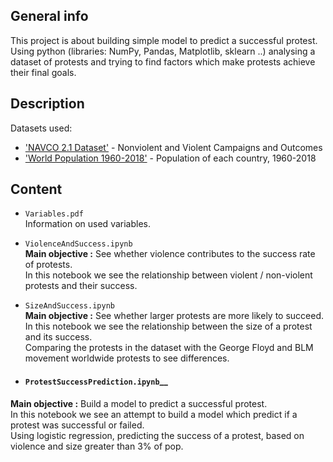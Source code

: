 ## General info
This project is about building simple model to predict a successful protest. <br />
Using python (libraries: NumPy, Pandas, Matplotlib, sklearn ..) analysing a dataset of protests and trying to find factors which make protests achieve their final goals.

## Description
Datasets used:
  - ['NAVCO 2.1 Dataset'](https://dataverse.harvard.edu/dataset.xhtml?persistentId=doi:10.7910/DVN/MHOXDV) - Nonviolent and Violent Campaigns and Outcomes
  - ['World Population 1960-2018'](https://www.kaggle.com/imdevskp/world-population-19602018) - Population of each country, 1960-2018

## Content

+ `Variables.pdf` <br /> 
Information on used variables.

+ `ViolenceAndSuccess.ipynb` <br />
 __Main objective :__ See whether violence contributes to the success rate of protests.  <br />
 In this notebook we see the relationship between violent / non-violent protests and their success.
 
+ `SizeAndSuccess.ipynb` <br />
 __Main objective :__ See whether larger protests are more likely to succeed.  <br />
 In this notebook we see the relationship between the size of a protest and its success. <br />
 Comparing the protests in the dataset with the George Floyd and BLM movement worldwide protests to see differences. <br />

+ #### `ProtestSuccessPrediction.ipynb`__ <br />
__Main objective :__ Build a model to predict a successful protest. <br />
In this notebook we see an attempt to build a model which predict if a protest was successful or failed. <br />
Using logistic regression, predicting the success of a protest, based on violence and size greater than 3% of pop. <br />

